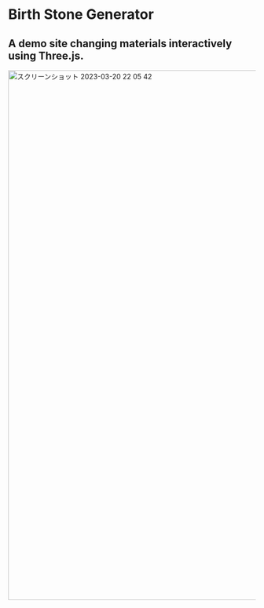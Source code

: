 # Birth Stone Generator
## A demo site changing materials interactively using Three.js.


<img width="1079" alt="スクリーンショット 2023-03-20 22 05 42" src="https://user-images.githubusercontent.com/96832225/226348032-2ca4e74b-9106-4a19-96e9-c43b1af50cd8.png">
